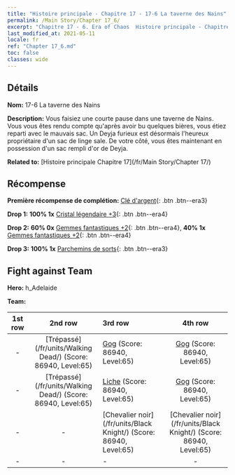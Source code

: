 ```yaml
---
title: "Histoire principale - Chapitre 17 - 17-6 La taverne des Nains"
permalink: /Main Story/Chapter 17_6/
excerpt: "Chapitre 17 - 6. Era of Chaos  Histoire principale - Chapitre 17_6. 17-6 La taverne des Nains"
last_modified_at: 2021-05-11
locale: fr
ref: "Chapter 17_6.md"
toc: false
classes: wide
---
```


## Détails

 **Nom:** 17-6 La taverne des Nains

 **Description:** Vous faisiez une courte pause dans une taverne de Nains. Vous vous êtes rendu compte qu'après avoir bu quelques bières, vous étiez reparti avec le mauvais sac. Un Deyja furieux est désormais l'heureux propriétaire d'un sac de linge sale. De votre côté, vous êtes maintenant en possession d'un sac rempli d'or de Deyja.

 **Related to:** [Histoire principale Chapitre 17](/fr/Main Story/Chapter 17/)

## Récompense

 **Première récompense de complétion:** [Clé d'argent](/ItemsFR/con_693/){: .btn .btn--era3}

 **Drop 1:** **100% 1x** [Cristal légendaire +3](/ItemsFR/mat_59/){: .btn .btn--era4}

 **Drop 2:** **60% 0x** [Gemmes fantastiques +2](/ItemsFR/mat_51/){: .btn .btn--era4}, **40% 1x** [Gemmes fantastiques +2](/ItemsFR/mat_51/){: .btn .btn--era4}

 **Drop 3:** **100% 1x** [Parchemins de sorts](/ItemsFR/con_694/){: .btn .btn--era3}


## Fight against Team
 **Hero:** h_Adelaide

 **Team:**


  | 1st row | 2nd row | 3rd row | 4th row |
  |:----:|:----:|:----|:----:|
  | - | [Trépassé](/fr/units/Walking Dead/) (Score: 86940, Level:65)  | [Gog](/fr/units/Gog/) (Score: 86940, Level:65)  | [Gog](/fr/units/Gog/) (Score: 86940, Level:65)  |
  | - | [Trépassé](/fr/units/Walking Dead/) (Score: 86940, Level:65)  | [Liche](/fr/units/Lich/) (Score: 86940, Level:65)  | [Gog](/fr/units/Gog/) (Score: 86940, Level:65)  |
  | - | - | [Chevalier noir](/fr/units/Black Knight/) (Score: 86940, Level:65)  | [Chevalier noir](/fr/units/Black Knight/) (Score: 86940, Level:65)  |
  | - | - | - | - |


